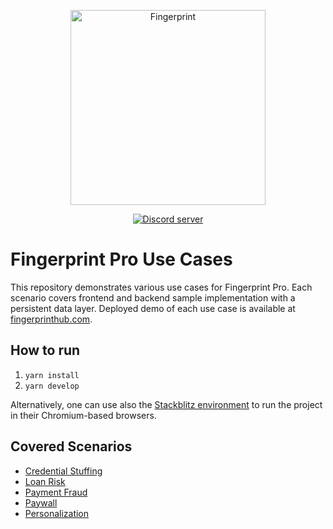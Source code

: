 <p align="center">
  <a href="https://fingerprint.com">
    <img src="https://user-images.githubusercontent.com/10922372/126062498-31921b6c-c7fd-47cb-bf85-9e172e08b664.png" alt="Fingerprint" width="312px" />
  </a>
</p>
<p align="center">
  <a href="https://discord.gg/39EpE2neBg">
    <img src="https://img.shields.io/discord/852099967190433792?style=for-the-badge&label=Discord&logo=Discord&logoColor=white" alt="Discord server">
  </a>
</p>

# Fingerprint Pro Use Cases

This repository demonstrates various use cases for Fingerprint Pro. Each scenario covers frontend and backend sample implementation with a persistent data layer. Deployed demo of each use case is available at [fingerprinthub.com](https://fingerprinthub.com/).

## How to run

1. `yarn install`
2. `yarn develop`

Alternatively, one can use also the [Stackblitz environment](https://stackblitz.com/edit/nextjs-dmv5c7) to run the project in their Chromium-based browsers.

## Covered Scenarios

- [Credential Stuffing](https://fingerprinthub.com/credential-stuffing)
- [Loan Risk](https://fingerprinthub.com/loan-risk)
- [Payment Fraud](https://fingerprinthub.com/payment-fraud)
- [Paywall](https://fingerprinthub.com/paywall)
- [Personalization](https://fingerprinthub.com/personalization)

